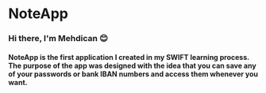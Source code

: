 # NoteApp
### Hi there, I'm Mehdican :blush:

#### NoteApp is the first application I created in my SWIFT learning process. The purpose of the app was designed with the idea that you can save any of your passwords or bank IBAN numbers and access them whenever you want.




